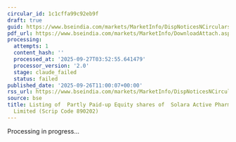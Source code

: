 ```yaml
---
circular_id: 1c1cffa99c92eb9f
draft: true
guid: https://www.bseindia.com/markets/MarketInfo/DispNoticesNCirculars.aspx?Noticeid={4EC71E4C-1F8C-4E49-9882-3BD87680F6FF}&noticeno=20250926-27&dt=09/26/2025&icount=27&totcount=76&flag=0
pdf_url: https://www.bseindia.com/markets/MarketInfo/DownloadAttach.aspx?id=20250926-27&attachedId=00744d17-bca0-41c7-a500-82dbeb020259
processing:
  attempts: 1
  content_hash: ''
  processed_at: '2025-09-27T03:52:55.641479'
  processor_version: '2.0'
  stage: claude_failed
  status: failed
published_date: '2025-09-26T11:00:07+00:00'
rss_url: https://www.bseindia.com/markets/MarketInfo/DispNoticesNCirculars.aspx?Noticeid={4EC71E4C-1F8C-4E49-9882-3BD87680F6FF}&noticeno=20250926-27&dt=09/26/2025&icount=27&totcount=76&flag=0
source: bse
title: Listing of  Partly Paid-up Equity shares of  Solara Active Pharma Sciences
  Limited (Scrip Code 890202)
---
```


Processing in progress...
